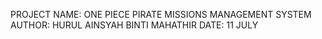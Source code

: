 
PROJECT NAME: ONE PIECE PIRATE MISSIONS MANAGEMENT SYSTEM
AUTHOR: HURUL AINSYAH BINTI MAHATHIR
DATE: 11 JULY
